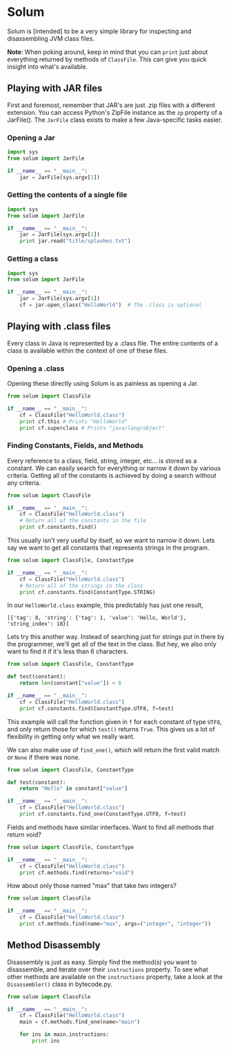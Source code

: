 # Solum
Solum is [intended] to be a very simple library for inspecting and disassembling JVM class files.

**Note**: When poking around, keep in mind that you can `print` just about everything returned by methods of `ClassFile`. This can give you quick insight into what's available.

## Playing with JAR files
First and foremost, remember that JAR's are just .zip files with a different extension. You can access Python's ZipFile instance as the `zp` property of a JarFile(). The `JarFile` class exists to make a few Java-specific tasks easier.

### Opening a Jar
```python
import sys
from solum import JarFile

if __name__ == "__main__":
    jar = JarFile(sys.argv[1])
```

### Getting the contents of a single file
```python
import sys
from solum import JarFile

if __name__ == "__main__":
    jar = JarFile(sys.argv[1])
    print jar.read("title/splashes.txt")
```

### Getting a class
```python
import sys
from solum import JarFile

if __name__ == "__main__":
    jar = JarFile(sys.argv[1])
    cf = jar.open_class("HelloWorld")  # The .class is optional
```

## Playing with .class files
Every class in Java is represented by a .class file. The entire contents of a class is available within the context of one of these files.

### Opening a .class
Opening these directly using Solum is as painless as opening a Jar.

```python
from solum import ClassFile

if __name__ == "__main__":
    cf = ClassFile("HelloWorld.class")
    print cf.this # Prints "HelloWorld"
    print cf.superclass # Prints "java/lang/object"
```

### Finding Constants, Fields, and Methods
Every reference to a class, field, string, integer, etc... is stored as a constant. We can easily search for everything or narrow it down by various criteria. Getting all of the constants is achieved by doing a search without any criteria.

```python
from solum import ClassFile

if __name__ == "__main__":
    cf = ClassFile("HelloWorld.class")
    # Return all of the constants in the file
    print cf.constants.find()
```

This usually isn't very useful by itself, so we want to narrow it down. Lets say we want to get all constants that represents strings in the program.

```python
from solum import ClassFile, ConstantType

if __name__ == "__main__":
    cf = ClassFile("HelloWorld.class")
    # Return all of the strings in the class
    print cf.constants.find(ConstantType.STRING)
```

In our ```HelloWorld.class``` example, this predictably has just one result,

```
[{'tag': 8, 'string': {'tag': 1, 'value': 'Hello, World'}, 'string_index': 18}]
```

Lets try this another way. Instead of searching just for strings put in there by the programmer, we'll get all of the text in the class. But hey, we also only want to find it if it's less than 6 characters.

```python
from solum import ClassFile, ConstantType

def test(constant):
    return len(constant["value"]) < 6

if __name__ == "__main__":
    cf = ClassFile("HelloWorld.class")
    print cf.constants.find(ConstantType.UTF8, f=test)
```

This example will call the function given in `f` for each constant of type `UTF8`, and only return those for which `test()` returns `True`. This gives us a lot of flexibility in getting only what we really want.

We can also make use of `find_one()`, which will return the first valid match or `None` if there was none.

```python
from solum import ClassFile, ConstantType

def test(constant):
    return "Hello" in constant["value"]

if __name__ == "__main__":
    cf = ClassFile("HelloWorld.class")
    print cf.constants.find_one(ConstantType.UTF8, f=test)
```

Fields and methods have similar interfaces. Want to find all methods that return void?

```python
from solum import ClassFile, ConstantType

if __name__ == "__main__":
    cf = ClassFile("HelloWorld.class")
    print cf.methods.find(returns="void")
```

How about only those named "max" that take two integers?

```python
from solum import ClassFile

if __name__ == "__main__":
    cf = ClassFile("HelloWorld.class")
    print cf.methods.find(name="max", args=("integer", "integer"))
```

## Method Disassembly
Disassembly is just as easy. Simply find the method(s) you want to disassemble, and iterate over their `instructions` property. To see what other methods are available on the `instructions` property, take a look at the `Disassembler()` class in bytecode.py.

```python
from solum import ClassFile

if __name__ == "__main__":
    cf = ClassFile("HelloWorld.class")
    main = cf.methods.find_one(name="main")

    for ins in main.instructions:
        print ins
```

